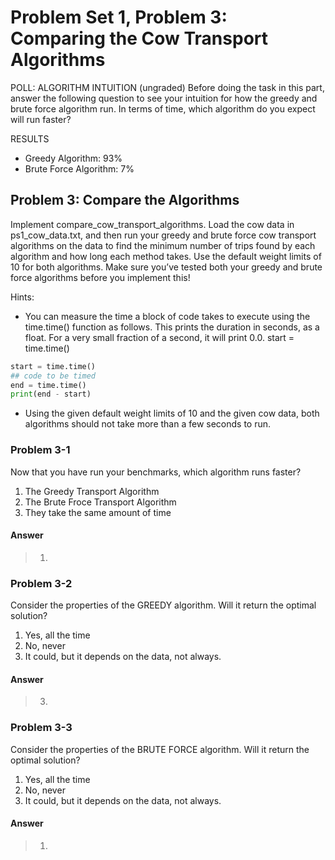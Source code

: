 # Problem Set 1, Problem 3: Comparing the Cow Transport Algorithms

POLL: ALGORITHM INTUITION
(ungraded) Before doing the task in this part, answer the following question to see your intuition for how the greedy and brute force algorithm run. In terms of time, which algorithm do you expect will run faster?

RESULTS

- Greedy Algorithm:         93%
- Brute Force Algorithm:    7%

## Problem 3: Compare the Algorithms

Implement compare_cow_transport_algorithms. Load the cow data in ps1_cow_data.txt, and then run your greedy and brute force cow transport algorithms on the data to find the minimum number of trips found by each algorithm and how long each method takes. Use the default weight limits of 10 for both algorithms. Make sure you’ve tested both your greedy and brute force algorithms before you implement this!

Hints:

- You can measure the time a block of code takes to execute using the time.time() function as follows. This prints the duration in seconds, as a float. For a very small fraction of a second, it will print 0.0.
start = time.time()

```python
start = time.time()
## code to be timed
end = time.time()
print(end - start)
```

- Using the given default weight limits of 10 and the given cow data, both algorithms should not take more than a few seconds to run.

### Problem 3-1

Now that you have run your benchmarks, which algorithm runs faster?

1. The Greedy Transport Algorithm
2. The Brute Froce Transport Algorithm
3. They take the same amount of time

#### Answer
>
> 1.

### Problem 3-2

Consider the properties of the GREEDY algorithm. Will it return the optimal solution?

1. Yes, all the time
2. No, never
3. It could, but it depends on the data, not always.

#### Answer
>
> 3.

### Problem 3-3

Consider the properties of the BRUTE FORCE algorithm. Will it return the optimal solution?

1. Yes, all the time
2. No, never
3. It could, but it depends on the data, not always.

#### Answer
>
> 1.
